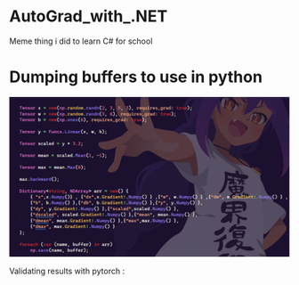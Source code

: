 # AutoGrad_with_.NET
Meme thing i did to learn C# for school

# Dumping buffers to use in python
![Screenshot](SeeSharpNN.png)

Validating results with pytorch :

